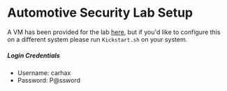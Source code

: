 # Automotive Security Lab Setup
A VM has been provided for the lab [here](https://drive.google.com/open?id=0B2NDLONqoOuTRFJvY0g0dU5RZWc), but if you'd like to configure this on a different system please run `Kickstart.sh` on your system.  
##### Login Credentials  
* Username:  carhax
* Password:  P@ssword
